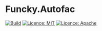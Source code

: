 # Funcky.Autofac

[![Build](https://github.com/polyadic/funcky-autofac/workflows/Build/badge.svg)](https://github.com/polyadic/funcky-autofac/actions?query=workflow%3ABuild)
[![Licence: MIT](https://img.shields.io/badge/licence-MIT-green)](https://raw.githubusercontent.com/polyadic/funcky-autofac/main/LICENSE-MIT)
[![Licence: Apache](https://img.shields.io/badge/licence-Apache-green)](https://raw.githubusercontent.com/polyadic/funcky-autofac/main/LICENSE-Apache)

